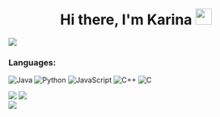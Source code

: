 <h1 align="center">Hi there, I'm Karina</a> 
<img src="https://github.com/blackcater/blackcater/raw/main/images/Hi.gif" height="32" width="32"/></h1>

  
  ![](https://github-profile-summary-cards.vercel.app/api/cards/profile-details?username=1KarinaV&theme=solarized_dark)  

         
       
<h3> Languages: </h3>   
  
![Java](https://img.shields.io/badge/java-%23ED8B00.svg?style=for-the-badge&logo=java&logoColor=white)
![Python](https://img.shields.io/badge/python-3670A0?style=for-the-badge&logo=python&logoColor=ffdd54)
![JavaScript](https://img.shields.io/badge/javascript-%23323330.svg?style=for-the-badge&logo=javascript&logoColor=%23F7DF1E)
![C++](https://img.shields.io/badge/c++-%2300599C.svg?style=for-the-badge&logo=c%2B%2B&logoColor=white)
![C](https://img.shields.io/badge/c-%2300599C.svg?style=for-the-badge&logo=c&logoColor=white)  
  
  
    
![](https://github-profile-summary-cards.vercel.app/api/cards/repos-per-language?username=1KarinaV&theme=solarized_dark)
![](https://github-profile-summary-cards.vercel.app/api/cards/most-commit-language?username=1KarinaV&theme=solarized_dark)  
![](https://komarev.com/ghpvc/?username=1KarinaV)  
  
<!--
**1KarinaV/1KarinaV** is a ✨ _special_ ✨ repository because its `README.md` (this file) appears on your GitHub profile.

Here are some ideas to get you started:

- 🔭 I’m currently working on ...
- 🌱 I’m currently learning Python, JavaScript, C
- 👯 I’m looking to collaborate on ...
- 🤔 I’m looking for help with ...
- 💬 Ask me about ...
- 📫 How to reach me: ...
- 😄 Pronouns: ...
- ⚡ Fun fact: ...
-->

